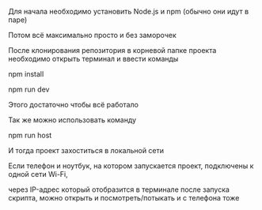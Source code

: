 Для начала необходимо установить Node.js и npm (обычно они идут в паре)

Потом всё максимально просто и без заморочек

После клонирования репозитория в корневой папке проекта необходимо открыть терминал и ввести команды

npm install

npm run dev

Этого достаточно чтобы всё работало

Так же можно использовать команду

npm run host

И тогда проект захоститься в локальной сети

Если телефон и ноутбук, на котором запускается проект, подключены к одной сети Wi-Fi, 

через IP-адрес который отобразится в терминале после запуска скрипта, можно открыть и посмотреть/потыкать и с телефона тоже
